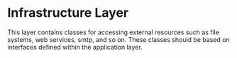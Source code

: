 ﻿# Infrastructure Layer

This layer contains classes for accessing external resources such as file systems, web services, smtp, and so on. These classes should be based on interfaces defined within the application layer.